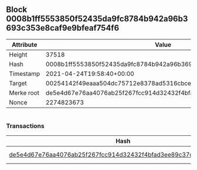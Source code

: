 ## Block 0008b1ff5553850f52435da9fc8784b942a96b3693c353e8caf9e9bfeaf754f6

Attribute | Value
--- | ---
Height | 37518
Hash | 0008b1ff5553850f52435da9fc8784b942a96b3693c353e8caf9e9bfeaf754f6
Timestamp | 2021-04-24T19:58:40+00:00
Target | 00254142f49eaaa504dc75712e8378ad5316cbcead634704b3734b6271167cc4
Merke root | de5e4d67e76aa4076ab25f267fcc914d32432f4bfad3ee89c37d1adc25d8b20b
Nonce | 2274823673

```

```

### Transactions

Hash | Amount
--- | ---
[de5e4d67e76aa4076ab25f267fcc914d32432f4bfad3ee89c37d1adc25d8b20b](de5e4d67e76aa4076ab25f267fcc914d32432f4bfad3ee89c37d1adc25d8b20b.md) | 10.00000000 SKEPTI 
